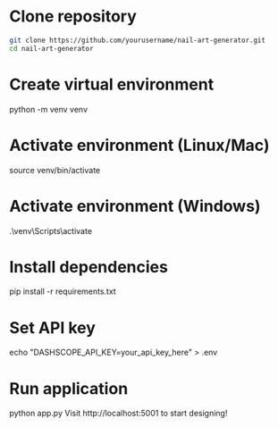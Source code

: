 # Clone repository
```bash
git clone https://github.com/yourusername/nail-art-generator.git
cd nail-art-generator
```
# Create virtual environment
python -m venv venv

# Activate environment (Linux/Mac)
source venv/bin/activate

# Activate environment (Windows)
.\venv\Scripts\activate

# Install dependencies
pip install -r requirements.txt

# Set API key
echo "DASHSCOPE_API_KEY=your_api_key_here" > .env

# Run application
python app.py
Visit http://localhost:5001 to start designing!
